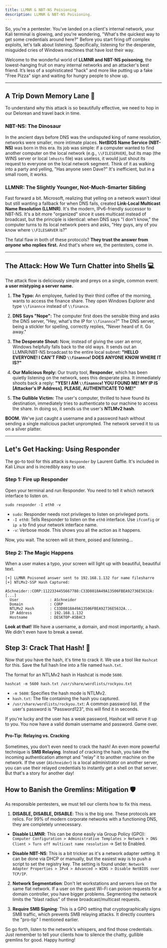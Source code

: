 ```yaml
---
title: LLMNR & NBT-NS Poisioning
description: LLMNR & NBT-NS Poisioning.
---
```


So, you're a pentester. You've landed on a client's internal network, your Kali terminal is glowing, and you're wondering, "What's the quickest way to get some credentials around here?" Before you start firing off complex exploits, let's talk about listening. Specifically, listening for the desperate, misguided cries of Windows machines that have lost their way.

Welcome to the wonderful world of **LLMNR and NBT-NS poisoning**, the lowest-hanging fruit on many internal networks and an attacker's best friend. It’s less of a sophisticated "hack" and more like putting up a fake "Free Pizza" sign and waiting for hungry people to show up.

---

## A Trip Down Memory Lane 📜

To understand why this attack is so beautifully effective, we need to hop in our Delorean and travel back in time.

### NBT-NS: The Dinosaur
In the ancient days before DNS was the undisputed king of name resolution, networks were smaller, more intimate places. **NetBIOS Name Service (NBT-NS)** was born in this era. Its job was simple: if a computer wanted to find another computer on the local network (e.g., `\\FILESERVER`), but its map (the WINS server or local `lmhosts` file) was useless, it would just shout its request to everyone on the local network segment. Think of it as walking into a party and yelling, "Has anyone seen Dave?" It's inefficient, but in a small room, it works.

### LLMNR: The Slightly Younger, Not-Much-Smarter Sibling
Fast forward a bit. Microsoft, realizing that yelling on a network wasn't ideal but still wanting a fallback for when DNS fails, created **Link-Local Multicast Name Resolution (LLMNR)**. It's the modern, IPv6-friendly successor to NBT-NS. It's a bit more "organized" since it uses multicast instead of broadcast, but the principle is identical: when DNS says "I don't know," the computer turns to its local network peers and asks, "Hey guys, any of you know where `\\FILESARVER` is?"

The fatal flaw in both of these protocols? **They trust the answer from *anyone* who replies first.** And that's where we, the pentesters, come in.

---

## The Attack: How We Turn Chatter into Shells 💻

The attack flow is deliciously simple and preys on a single, common event: **a user mistyping a server name.**

1.  **The Typo:** An employee, fueled by their third coffee of the morning, wants to access the finance share. They open Windows Explorer and type `\\finannce` instead of `\\finance`.

2.  **DNS Says "Nope":** The computer first does the sensible thing and asks the DNS server, "Hey, what's the IP for `\\finannce`?" The DNS server, being a stickler for spelling, correctly replies, "Never heard of it. Go away."

3.  **The Desperate Shout:** Now, instead of giving the user an error, Windows helpfully falls back to the old ways. It sends out an LLMNR/NBT-NS broadcast to the entire local subnet: **"HELLO EVERYONE! I CAN'T FIND `\\finannce`! DOES ANYONE KNOW WHERE IT IS?"**

4.  **Our Malicious Reply:** Our trusty tool, **Responder**, which has been quietly listening on the network, sees this desperate plea. It immediately shoots back a reply: **"YES! I AM `\\finannce`! YOU FOUND ME! MY IP IS [Attacker's IP Address]. PLEASE, AUTHENTICATE TO ME!"**

5.  **The Gullible Victim:** The user's computer, thrilled to have found its destination, immediately tries to authenticate to our machine to access the share. In doing so, it sends us the user's **NTLMv2 hash**.

**BOOM.** We've just caught a username and a password hash without sending a single malicious packet unprompted. The network served it to us on a silver platter.

---

## Let's Get Hacking: Using Responder

The go-to tool for this attack is `Responder` by Laurent Gaffie. It's included in Kali Linux and is incredibly easy to use.

### Step 1: Fire up Responder

Open your terminal and run Responder. You need to tell it which network interface to listen on.

```shell
sudo responder -I eth0 -v
```

 - `sudo`: Responder needs root privileges to listen on privileged ports.
 - `-I eth0`: Tells Responder to listen on the `eth0` interface. Use `ifconfig` or `ip a` to find your network interface name.
 - `-v`: Verbose mode. This shows you all the action as it happens.

Now, you wait. The screen will sit there, poised and listening...

### Step 2: The Magic Happens

When a user makes a typo, your screen will light up with beautiful, beautiful text.

```shell
[+] LLMNR Poisoned answer sent to 192.168.1.132 for name filesharre
[+] NTLMv2-SSP Hash Captured:

ASchneider::CORP:1122334455667788:C33D8018A49A13506FBEA92736E5632A:[...]
  User              : ASchneider
  Domain            : CORP
  NTLMv2 Hash       : C33D8018A49A13506FBEA92736E5632A...
  IP Address        : 192.168.1.132
  Hostname          : DESKTOP-A5B4C3
```

**Look at that!** We have a username, a domain, and most importantly, a hash. We didn't even have to break a sweat.

## Step 3: Crack That Hash! 🔑

Now that you have the hash, it's time to crack it. We use a tool like `Hashcat` for this. Save the full hash line into a file named `hash.txt`.

The format for an NTLMv2 hash in Hashcat is mode `5600`.

```shell
hashcat -m 5600 hash.txt /usr/share/wordlists/rockyou.txt
```

 - `-m 5600`: Specifies the hash mode is NTLMv2.
 - `hash.txt`: The file containing the hash you captured.
 - `/usr/share/wordlists/rockyou.txt`: A common password list. If the user's password is "Password123", this will find it in seconds.


 If you're lucky and the user has a weak password, Hashcat will serve it up to you. You now have a valid domain username and password. Game over.

#### Pro-Tip: Relaying vs. Cracking

Sometimes, you don't even need to crack the hash! An even more powerful technique is **SMB Relaying**. Instead of cracking the hash, you take the incoming authentication attempt and "relay" it to another machine on the network. If the user (`ASchneider`) is a local administrator on another server, you can use their relayed credentials to instantly get a shell on that server. But that's a story for another day!


## How to Banish the Gremlins: Mitigation 🛡️

As responsible pentesters, we must tell our clients how to fix this mess.

1. **DISABLE, DISABLE, DISABLE**: This is the big one. These protocols are relics. For 99% of modern corporate networks with a functioning DNS, they are completely unnecessary.

  - **Disable LLMNR**: This can be done easily via Group Policy (GPO):
  `Computer Configuration > Administrative Templates > Network > DNS Client > Turn off multicast name resolution` -> Set to Enabled.

  - **Disable NBT-NS**: This is a bit trickier as it's a network adapter setting. It can be done via DHCP or manually, but the easiest way is to push a script to set the registry key. The setting is found under:
  `Network Adapter Properties > IPv4 > Advanced > WINS > Disable NetBIOS over TCP/IP`.

2. **Network Segmentation**: Don't let workstations and servers live on the same flat network. If a user on the guest Wi-Fi can poison requests for a domain controller, you have bigger problems. Segmenting the network limits the "blast radius" of these broadcast/multicast requests.

3. **Require SMB Signing**: This is a GPO setting that cryptographically signs SMB traffic, which prevents SMB relaying attacks. It directly counters the "pro-tip" I mentioned earlier.

So go forth, listen to the network's whispers, and find those credentials. Just remember to tell your clients how to silence the chatty, gullible gremlins for good. Happy hunting!